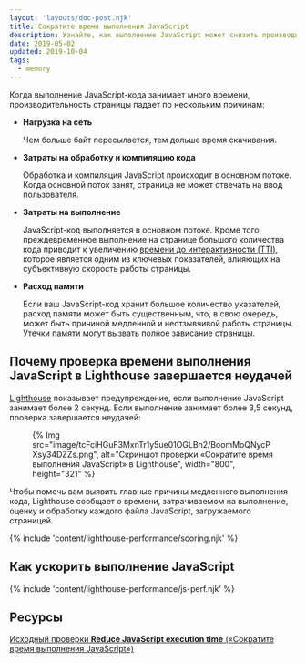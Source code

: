 ```yaml
---
layout: 'layouts/doc-post.njk'
title: Сократите время выполнения JavaScript
description: Узнайте, как выполнение JavaScript может снизить производительность вашей страницы и как можно его ускорить.
date: 2019-05-02
updated: 2019-10-04
tags:
  - memory
---
```


Когда выполнение JavaScript-кода занимает много времени, производительность страницы падает по нескольким причинам:

- **Нагрузка на сеть**

    Чем больше байт пересылается, тем дольше время скачивания.

- **Затраты на обработку и компиляцию кода**

    Обработка и компиляция JavaScript происходит в основном потоке. Когда основной поток занят, страница не может отвечать на ввод пользователя.

- **Затраты на выполнение**

    JavaScript-код выполняется в основном потоке. Кроме того, преждевременное выполнение на странице большого количества кода приводит к увеличению [времени до интерактивности (TTI)](https://web.dev/tti/), которое является одним из ключевых показателей, влияющих на субъективную скорость работы страницы.

- **Расход памяти**

    Если ваш JavaScript-код хранит большое количество указателей, расход памяти может быть существенным, что, в свою очередь, может быть причиной медленной и неотзывчивой работы страницы. Утечки памяти могут вызвать полное зависание страницы.

## Почему проверка времени выполнения JavaScript в Lighthouse завершается неудачей

[Lighthouse](https://developers.google.com/web/tools/lighthouse/) показывает предупреждение, если выполнение JavaScript занимает более 2 секунд. Если  выполнение занимает более 3,5 секунд, проверка завершается неудачей:

<figure> {% Img src="image/tcFciHGuF3MxnTr1y5ue01OGLBn2/BoomMoQNycPXsy34DZZs.png", alt="Скриншот проверки «Сократите время выполнения JavaScript» в Lighthouse", width="800", height="321" %}</figure>

Чтобы помочь вам выявить главные причины медленного выполнения кода, Lighthouse сообщает о времени, затрачиваемом на выполнение, оценку и обработку каждого файла JavaScript, загружаемого страницей.

{% include 'content/lighthouse-performance/scoring.njk' %}

## Как ускорить выполнение JavaScript

{% include 'content/lighthouse-performance/js-perf.njk' %}

## Ресурсы

[Исходный проверки **Reduce JavaScript execution time** («Сократите время выполнения JavaScript»)](https://github.com/GoogleChrome/lighthouse/blob/master/lighthouse-core/audits/bootup-time.js)
